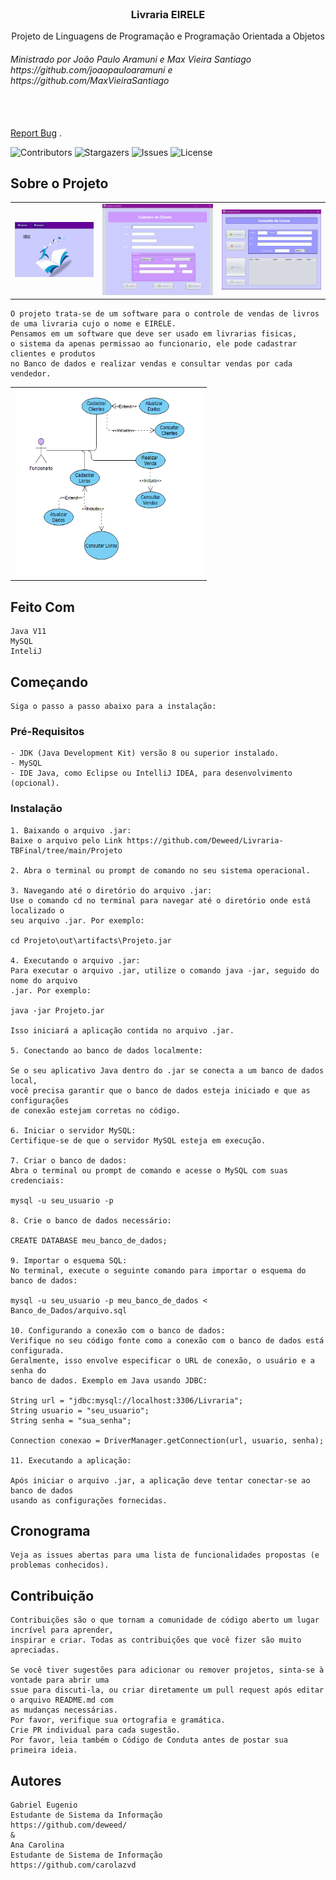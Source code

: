 <br/>
<p align="center">
  <h3 align="center">Livraria EIRELE</h3>

  <p align="center">
    Projeto de Linguagens de Programação e Programação Orientada a Objetos</br>
<h6>Ministrado por João Paulo Aramuni e Max Vieira Santiago</br> https://github.com/joaopauloaramuni e
https://github.com/MaxVieiraSantiago </h6>
    <br/>
    <br/>
    <a href="https://github.com/Deweed/Livraria-TBFinal/issues">Report Bug</a>
    .
  </p>
</p>

![Contributors](https://img.shields.io/github/contributors/Deweed/Livraria-TBFinal?color=dark-green) ![Stargazers](https://img.shields.io/github/stars/Deweed/Livraria-TBFinal?style=social) ![Issues](https://img.shields.io/github/issues/Deweed/Livraria-TBFInal) ![License](https://img.shields.io/github/license/Deweed/Livraria-TBFinal) 


## Sobre o Projeto

| | | |
|:--------:|:--------:|:--------:|
| ![LotoFacilGUI](Imagens/Livraria.gif)  | ![LotoFacilGUI](Imagens/1.png) | ![LotoFacilGUI](Imagens/2.png) |



```
O projeto trata-se de um software para o controle de vendas de livros
de uma livraria cujo o nome e EIRELE.
Pensamos em um software que deve ser usado em livrarias fisicas, 
o sistema da apenas permissao ao funcionario, ele pode cadastrar clientes e produtos
no Banco de dados e realizar vendas e consultar vendas por cada vendedor.
```
||
|:----:|
|<img src="Imagens/3.png" width="300" height="300">|



## Feito Com

```
Java V11
MySQL
InteliJ
```

## Começando
```
Siga o passo a passo abaixo para a instalação:
```
### Pré-Requisitos

```
- JDK (Java Development Kit) versão 8 ou superior instalado.
- MySQL
- IDE Java, como Eclipse ou IntelliJ IDEA, para desenvolvimento (opcional).
```

### Instalação
```
1. Baixando o arquivo .jar:
Baixe o arquivo pelo Link https://github.com/Deweed/Livraria-TBFinal/tree/main/Projeto

2. Abra o terminal ou prompt de comando no seu sistema operacional.

3. Navegando até o diretório do arquivo .jar:
Use o comando cd no terminal para navegar até o diretório onde está localizado o 
seu arquivo .jar. Por exemplo:

cd Projeto\out\artifacts\Projeto.jar

4. Executando o arquivo .jar:
Para executar o arquivo .jar, utilize o comando java -jar, seguido do nome do arquivo 
.jar. Por exemplo:

java -jar Projeto.jar

Isso iniciará a aplicação contida no arquivo .jar.

5. Conectando ao banco de dados localmente:

Se o seu aplicativo Java dentro do .jar se conecta a um banco de dados local,
você precisa garantir que o banco de dados esteja iniciado e que as configurações 
de conexão estejam corretas no código.

6. Iniciar o servidor MySQL:
Certifique-se de que o servidor MySQL esteja em execução.

7. Criar o banco de dados:
Abra o terminal ou prompt de comando e acesse o MySQL com suas credenciais:

mysql -u seu_usuario -p

8. Crie o banco de dados necessário:

CREATE DATABASE meu_banco_de_dados;

9. Importar o esquema SQL:
No terminal, execute o seguinte comando para importar o esquema do banco de dados:

mysql -u seu_usuario -p meu_banco_de_dados < Banco_de_Dados/arquivo.sql

10. Configurando a conexão com o banco de dados:
Verifique no seu código fonte como a conexão com o banco de dados está configurada. 
Geralmente, isso envolve especificar o URL de conexão, o usuário e a senha do 
banco de dados. Exemplo em Java usando JDBC:

String url = "jdbc:mysql://localhost:3306/Livraria";
String usuario = "seu_usuario";
String senha = "sua_senha";

Connection conexao = DriverManager.getConnection(url, usuario, senha);

11. Executando a aplicação:

Após iniciar o arquivo .jar, a aplicação deve tentar conectar-se ao banco de dados 
usando as configurações fornecidas.
```

## Cronograma
```
Veja as issues abertas para uma lista de funcionalidades propostas (e problemas conhecidos).
```

## Contribuição
```
Contribuições são o que tornam a comunidade de código aberto um lugar incrível para aprender,
inspirar e criar. Todas as contribuições que você fizer são muito apreciadas.

Se você tiver sugestões para adicionar ou remover projetos, sinta-se à vontade para abrir uma 
ssue para discuti-la, ou criar diretamente um pull request após editar o arquivo README.md com
as mudanças necessárias.
Por favor, verifique sua ortografia e gramática.
Crie PR individual para cada sugestão.
Por favor, leia também o Código de Conduta antes de postar sua primeira ideia.
```

## Autores
```
Gabriel Eugenio
Estudante de Sistema da Informação
https://github.com/deweed/ 
&
Ana Carolina
Estudante de Sistema de Informação
https://github.com/carolazvd
```
